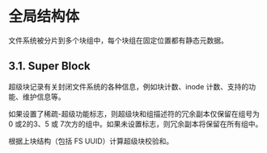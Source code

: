 # 全局结构体

文件系统被分片到多个块组中，每个块组在固定位置都有静态元数据。

## 3.1. Super Block

超级块记录有关封闭文件系统的各种信息，例如块计数、inode 计数、支持的功能、维护信息等。

如果设置了稀疏-超级功能标志，则超级块和组描述符的冗余副本仅保留在组号为 0 或2的3、5 或 7次方的组中。如果未设置标志，则冗余副本将保留在所有组中。

根据上块结构（包括 FS UUID）计算超级块校验和。
